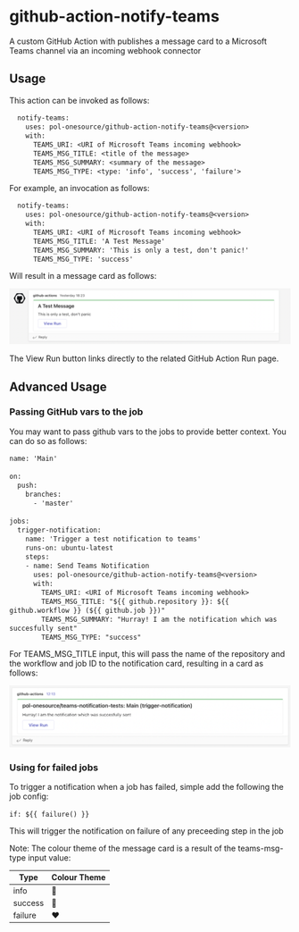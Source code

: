# github-action-notify-teams
A custom GitHub Action with publishes a message card to a Microsoft Teams channel via an incoming webhook connector

## Usage

This action can be invoked as follows:

```
  notify-teams:
    uses: pol-onesource/github-action-notify-teams@<version>
    with:
      TEAMS_URI: <URI of Microsoft Teams incoming webhook>
      TEAMS_MSG_TITLE: <title of the message>
      TEAMS_MSG_SUMMARY: <summary of the message>
      TEAMS_MSG_TYPE: <type: 'info', 'success', 'failure'>
```

For example, an invocation as follows:

```
  notify-teams:
    uses: pol-onesource/github-action-notify-teams@<version>
    with:
      TEAMS_URI: <URI of Microsoft Teams incoming webhook>
      TEAMS_MSG_TITLE: 'A Test Message'
      TEAMS_MSG_SUMMARY: 'This is only a test, don't panic!'
      TEAMS_MSG_TYPE: 'success'
```

Will result in a message card as follows:

![MicrosoftTeams](./teams-message.png)

The View Run button links directly to the related GitHub Action Run page.

## Advanced Usage

### Passing GitHub vars to the job

You may want to pass github vars to the jobs to provide better context. You can do so as follows:

```
name: 'Main'

on:
  push:
    branches:
      - 'master'

jobs:
  trigger-notification:
    name: 'Trigger a test notification to teams'
    runs-on: ubuntu-latest
    steps:
    - name: Send Teams Notification
      uses: pol-onesource/github-action-notify-teams@<version>
      with: 
        TEAMS_URI: <URI of Microsoft Teams incoming webhook>
        TEAMS_MSG_TITLE: "${{ github.repository }}: ${{ github.workflow }} (${{ github.job }})"
        TEAMS_MSG_SUMMARY: "Hurray! I am the notification which was succesfully sent"
        TEAMS_MSG_TYPE: "success"
```

For TEAMS_MSG_TITLE input, this will pass the name of the repository and the workflow and job ID to the notification card, resulting in a card as follows:

![MicrosoftTeams](./teams-message-advanced.png)

### Using for failed jobs

To trigger a notification when a job has failed, simple add the following the job config:

`if: ${{ failure() }}`

This will trigger the notification on failure of any preceeding step in the job 

Note: The colour theme of the message card is a result of the teams-msg-type input value:

| Type        | Colour Theme  |
| ----------- | -----------   |
| info        | :blue_heart:  |
| success     | :green_heart: |
| failure     | :heart:       |
